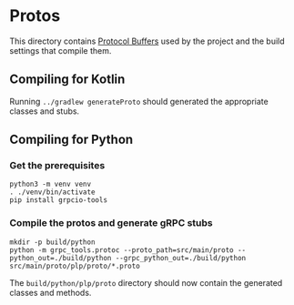 Protos
======
This directory contains [Protocol Buffers](https://developers.google.com/protocol-buffers/) used by the project and the build settings that compile them.

## Compiling for Kotlin

Running `../gradlew generateProto` should generated the appropriate classes and stubs.

## Compiling for Python

### Get the prerequisites

```shell
python3 -m venv venv
. ./venv/bin/activate
pip install grpcio-tools
```

### Compile the protos and generate gRPC stubs

```shell
mkdir -p build/python
python -m grpc_tools.protoc --proto_path=src/main/proto --python_out=./build/python --grpc_python_out=./build/python src/main/proto/plp/proto/*.proto
```

The `build/python/plp/proto` directory should now contain the generated classes and methods.
